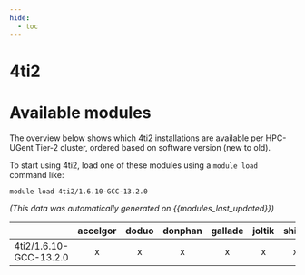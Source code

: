 ```yaml
---
hide:
  - toc
---
```


4ti2
====

# Available modules


The overview below shows which 4ti2 installations are available per HPC-UGent Tier-2 cluster, ordered based on software version (new to old).

To start using 4ti2, load one of these modules using a `module load` command like:

```shell
module load 4ti2/1.6.10-GCC-13.2.0
```

*(This data was automatically generated on {{modules_last_updated}})*  

| |accelgor|doduo|donphan|gallade|joltik|shinx|
| :---: | :---: | :---: | :---: | :---: | :---: | :---: |
|4ti2/1.6.10-GCC-13.2.0|x|x|x|x|x|x|
